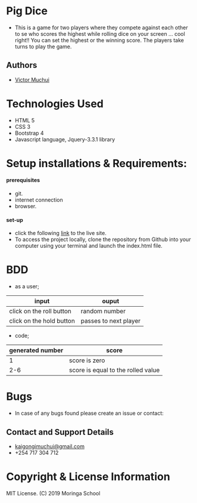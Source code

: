 # Pig Dice
* This is a game for two players where they compete against each other to se who scores the highest while rolling dice on your screen ... cool right!! You can set the highest or the winning score. The players take turns to play the game.  
## Authors
* [Victor Muchui](https://github.com/vmuchui)
# Technologies Used
* HTML 5
* CSS 3
* Bootstrap 4
* Javascript language, Jquery-3.3.1 library
# Setup installations & Requirements:
#### prerequisites
* git.
* internet connection
* browser.
#### set-up
* click the following [link](https://vmuchui.github.io/Pig_Dice/) to the live site.
* To access the project locally, clone the repository from Github into your computer using your terminal and launch the index.html file.
# BDD
* as a user;

input        |ouput
-------------|------------------
click on the roll button|random number
click on the hold button|passes to next player
* code;

generated number| score
----------------|---------
1|score is zero
2-6|score is equal to the rolled value
# Bugs
* In case of any bugs found please create an issue or contact:
## Contact and Support Details
* kaigongimuchui@gmail.com
* +254 717 304 712
# Copyright & License Information
MIT License.
(C)  2019 Moringa School
